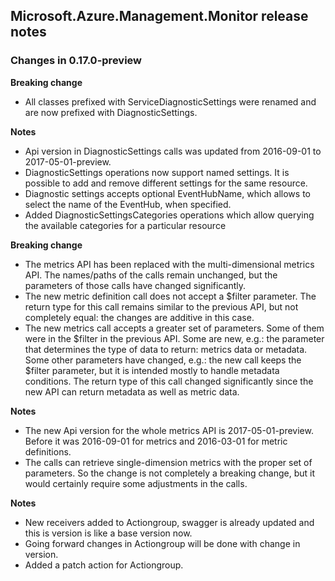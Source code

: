 ## Microsoft.Azure.Management.Monitor release notes

### Changes in 0.17.0-preview

**Breaking change**

- All classes prefixed with ServiceDiagnosticSettings were renamed and are now prefixed with DiagnosticSettings.

**Notes**

- Api version in DiagnosticSettings calls was updated from 2016-09-01 to 2017-05-01-preview.
- DiagnosticSettings operations now support named settings. It is possible to add and remove different settings for the same resource.
- Diagnostic settings accepts optional EventHubName, which allows to select the name of the EventHub, when specified.
- Added DiagnosticSettingsCategories operations which allow querying the available categories for a particular resource 

**Breaking change**

- The metrics API has been replaced with the multi-dimensional metrics API. The names/paths of the calls remain unchanged, but the parameters of those calls have changed significantly.
- The new metric definition call does not accept a $filter parameter. The return type for this call remains similar to the previous API, but not completely equal: the changes are additive in this case.
- The new metrics call accepts a greater set of parameters. Some of them were in the $filter in the previous API. Some are new, e.g.: the parameter that determines the type of data to return: metrics data or metadata. Some other parameters have changed, e.g.: the new call keeps the $filter parameter, but it is intended mostly to handle metadata conditions. The return type of this call changed significantly since the new API can return metadata as well as metric data. 

**Notes**

- The new Api version for the whole metrics API is 2017-05-01-preview. Before it was 2016-09-01 for metrics and 2016-03-01 for metric definitions.
- The calls can retrieve single-dimension metrics with the proper set of parameters. So the change is not completely a breaking change, but it would certainly require some adjustments in the calls.

**Notes**

- New receivers added to Actiongroup, swagger is already updated and this is version is like a base version now.
- Going forward changes in Actiongroup will be done with change in version.
- Added a patch action for Actiongroup.

